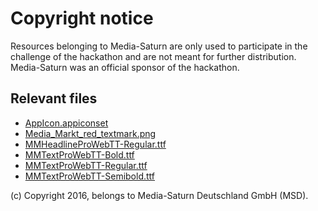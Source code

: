 # Copyright notice
Resources belonging to Media-Saturn are only used to participate in the challenge of the hackathon and are not meant for further distribution. Media-Saturn was an official sponsor of the hackathon.

## Relevant files
* [AppIcon.appiconset](Assets.xcassets/AppIcon.appiconset)
* [Media_Markt_red_textmark.png](Assets.xcassets/Media%20Markt.imageset/Media_Markt_red_textmark.png)
* [MMHeadlineProWebTT-Regular.ttf](MMHeadlineProWebTT-Regular.ttf)
* [MMTextProWebTT-Bold.ttf](MMTextProWebTT-Bold.ttf)
* [MMTextProWebTT-Regular.ttf](MMTextProWebTT-Regular.ttf)
* [MMTextProWebTT-Semibold.ttf](MMTextProWebTT-Semibold.ttf)

(c) Copyright 2016, belongs to Media-Saturn Deutschland GmbH (MSD).
